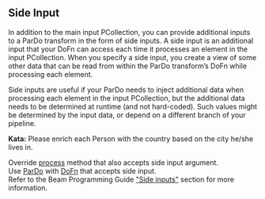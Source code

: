 <!--
  ~ Licensed to the Apache Software Foundation (ASF) under one
  ~ or more contributor license agreements.  See the NOTICE file
  ~ distributed with this work for additional information
  ~ regarding copyright ownership.  The ASF licenses this file
  ~ to you under the Apache License, Version 2.0 (the
  ~ "License"); you may not use this file except in compliance
  ~ with the License.  You may obtain a copy of the License at
  ~
  ~     http://www.apache.org/licenses/LICENSE-2.0
  ~
  ~ Unless required by applicable law or agreed to in writing, software
  ~ distributed under the License is distributed on an "AS IS" BASIS,
  ~ WITHOUT WARRANTIES OR CONDITIONS OF ANY KIND, either express or implied.
  ~ See the License for the specific language governing permissions and
  ~ limitations under the License.
  -->

Side Input
----------

In addition to the main input PCollection, you can provide additional inputs to a ParDo transform
in the form of side inputs. A side input is an additional input that your DoFn can access each time
it processes an element in the input PCollection. When you specify a side input, you create a view
of some other data that can be read from within the ParDo transform’s DoFn while processing each
element.

Side inputs are useful if your ParDo needs to inject additional data when processing each element
in the input PCollection, but the additional data needs to be determined at runtime (and not
hard-coded). Such values might be determined by the input data, or depend on a different branch of
your pipeline.

**Kata:** Please enrich each Person with the country based on the city he/she lives in.

<div class="hint">
  Override <a href="https://beam.apache.org/releases/pydoc/current/apache_beam.transforms.core.html#apache_beam.transforms.core.DoFn.process">
  process</a> method that also accepts side input argument.
</div>

<div class="hint">
  Use <a href="https://beam.apache.org/releases/pydoc/current/apache_beam.transforms.core.html#apache_beam.transforms.core.ParDo">
  ParDo</a> with
  <a href="https://beam.apache.org/releases/pydoc/current/apache_beam.transforms.core.html#apache_beam.transforms.core.DoFn">
    DoFn</a> that accepts side input.
</div>

<div class="hint">
  Refer to the Beam Programming Guide
  <a href="https://beam.apache.org/documentation/programming-guide/#side-inputs">"Side inputs"</a>
  section for more information.
</div>
